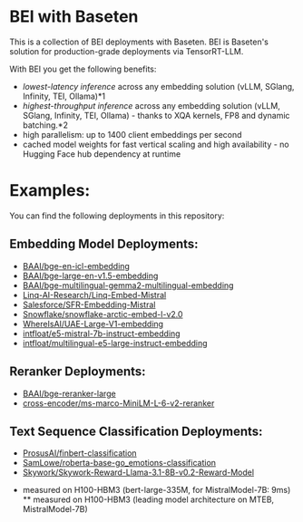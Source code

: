 
# BEI with Baseten

This is a collection of BEI deployments with Baseten. BEI is Baseten's solution for production-grade deployments via TensorRT-LLM.

With BEI you get the following benefits:
- *lowest-latency inference* across any embedding solution (vLLM, SGlang, Infinity, TEI, Ollama)*1
- *highest-throughput inference* across any embedding solution (vLLM, SGlang, Infinity, TEI, Ollama) - thanks to XQA kernels, FP8 and dynamic batching.*2 
- high parallelism: up to 1400 client embeddings per second
- cached model weights for fast vertical scaling and high availability - no Hugging Face hub dependency at runtime

# Examples:
You can find the following deployments in this repository:

## Embedding Model Deployments:
 - [BAAI/bge-en-icl-embedding](https://github.com/basetenlabs/truss-examples/tree/main/11-embeddings-reranker-classification-tensorrt/BEI-baai-bge-en-icl-embedding)
 - [BAAI/bge-large-en-v1.5-embedding](https://github.com/basetenlabs/truss-examples/tree/main/11-embeddings-reranker-classification-tensorrt/BEI-baai-bge-large-en-v1.5-embedding)
 - [BAAI/bge-multilingual-gemma2-multilingual-embedding](https://github.com/basetenlabs/truss-examples/tree/main/11-embeddings-reranker-classification-tensorrt/BEI-baai-bge-multilingual-gemma2-multilingual-embedding)
 - [Linq-AI-Research/Linq-Embed-Mistral](https://github.com/basetenlabs/truss-examples/tree/main/11-embeddings-reranker-classification-tensorrt/BEI-linq-ai-research-linq-embed-mistral)
 - [Salesforce/SFR-Embedding-Mistral](https://github.com/basetenlabs/truss-examples/tree/main/11-embeddings-reranker-classification-tensorrt/BEI-salesforce-sfr-embedding-mistral)
 - [Snowflake/snowflake-arctic-embed-l-v2.0](https://github.com/basetenlabs/truss-examples/tree/main/11-embeddings-reranker-classification-tensorrt/BEI-snowflake-snowflake-arctic-embed-l-v2.0)
 - [WhereIsAI/UAE-Large-V1-embedding](https://github.com/basetenlabs/truss-examples/tree/main/11-embeddings-reranker-classification-tensorrt/BEI-whereisai-uae-large-v1-embedding)
 - [intfloat/e5-mistral-7b-instruct-embedding](https://github.com/basetenlabs/truss-examples/tree/main/11-embeddings-reranker-classification-tensorrt/BEI-intfloat-e5-mistral-7b-instruct-embedding)
 - [intfloat/multilingual-e5-large-instruct-embedding](https://github.com/basetenlabs/truss-examples/tree/main/11-embeddings-reranker-classification-tensorrt/BEI-intfloat-multilingual-e5-large-instruct-embedding)

## Reranker Deployments:
 - [BAAI/bge-reranker-large](https://github.com/basetenlabs/truss-examples/tree/main/11-embeddings-reranker-classification-tensorrt/BEI-baai-bge-reranker-large)
 - [cross-encoder/ms-marco-MiniLM-L-6-v2-reranker](https://github.com/basetenlabs/truss-examples/tree/main/11-embeddings-reranker-classification-tensorrt/BEI-cross-encoder-ms-marco-minilm-l-6-v2-reranker)

## Text Sequence Classification Deployments:
 - [ProsusAI/finbert-classification](https://github.com/basetenlabs/truss-examples/tree/main/11-embeddings-reranker-classification-tensorrt/BEI-prosusai-finbert-classification)
 - [SamLowe/roberta-base-go_emotions-classification](https://github.com/basetenlabs/truss-examples/tree/main/11-embeddings-reranker-classification-tensorrt/BEI-samlowe-roberta-base-go_emotions-classification)
 - [Skywork/Skywork-Reward-Llama-3.1-8B-v0.2-Reward-Model](https://github.com/basetenlabs/truss-examples/tree/main/11-embeddings-reranker-classification-tensorrt/BEI-skywork-skywork-reward-llama-3.1-8b-v0.2-reward-model)

* measured on H100-HBM3 (bert-large-335M, for MistralModel-7B: 9ms)
** measured on H100-HBM3 (leading model architecture on MTEB, MistralModel-7B)
